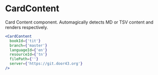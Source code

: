 # CardContent

Card Content component. Automagically detects MD or TSV content and renders respectively.

```jsx
<CardContent
  bookId={'tit'}
  branch={'master'}
  languageId={'en'}
  resourceId={'tn'}
  filePath={''}
  server={'https://git.door43.org'}
/>
```
